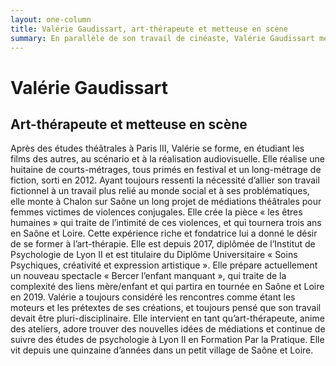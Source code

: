 ```yaml
---
layout: one-column
title: Valérie Gaudissart, art-thérapeute et metteuse en scène
summary: En parallèle de son travail de cinéaste, Valérie Gaudissart met en scène des spectacles basés sur des témoignages et traitant de problématiques sociales et intimes, telle la complexité des liens mère/enfant. Sa passion pour l’accompagnement des personnes vers la création l’a amenée à se former à l’art-thérapie. Elle est diplômée de l’Institut de Psychologie de Lyon 2, en «&nbsp;Soins Psychiques, créativité et expression artistique&nbsp;»
---
```

# Valérie Gaudissart

## Art-thérapeute et metteuse en scène

Après des études théâtrales à Paris III, Valérie se forme, en étudiant les films des autres, au scénario et à la réalisation audiovisuelle. Elle réalise une huitaine de courts-métrages, tous primés en festival et un long-métrage de fiction, sorti en 2012. Ayant toujours ressenti la nécessité d’allier son travail fictionnel à un travail plus relié au monde social et à ses problématiques, elle monte à Chalon sur Saône un long projet de médiations théâtrales pour femmes victimes de violences conjugales. Elle crée la pièce «&nbsp;les êtres humaines&nbsp;»  qui traite de l’intimité de ces violences, et qui tournera trois ans en Saône et Loire. Cette expérience riche et fondatrice lui a donné le désir de se former à l’art-thérapie. Elle est depuis 2017, diplômée de l’Institut de Psychologie de Lyon II et est titulaire du Diplôme Universitaire « Soins Psychiques, créativité et expression artistique ». Elle prépare actuellement un nouveau spectacle « Bercer l’enfant manquant », qui traite de la complexité des liens mère/enfant et qui partira en tournée en Saône et Loire en 2019. Valérie a toujours considéré les rencontres comme étant les moteurs et les prétextes de ses créations, et toujours pensé que son travail devait être pluri-disciplinaire. Elle intervient en tant qu’art-thérapeute, anime des ateliers, adore trouver des nouvelles idées de médiations et continue de suivre des études de psychologie à Lyon II en Formation Par la Pratique. Elle vit depuis une quinzaine d’années dans un petit village de Saône et Loire.